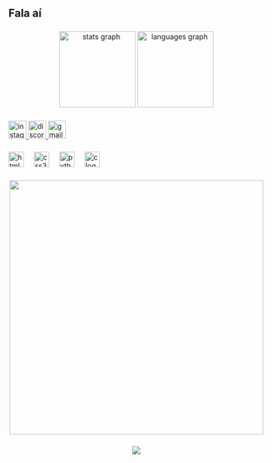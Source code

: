 <h2 align="left">Fala aí</h2>

###

<div align="center">
  <img src="https://github-readme-stats.vercel.app/api?username=Matheus-Mbs&theme=midnight-purple&show_icons=true" height="150" alt="stats graph"/>
  <!--<img src="https://github-readme-stats.vercel.app/api?username=Matheus-Mbs&hide_title=false&hide_rank=false&show_icons=true&include_all_commits=true&count_private=true&disable_animations=false&theme=midnight-purple&locale=en&hide_border=false" height="150" alt="stats graph"  />-->
  <img src="https://github-readme-stats.vercel.app/api/top-langs?username=Matheus-Mbs&locale=en&hide_title=false&layout=compact&card_width=320&langs_count=5&theme=midnight-purple&hide_border=false" height="150" alt="languages graph"  />
</div>

###

<div align="left">
  <a href="https://www.instagram.com/matheus_mbs_/" target="_blank">
    <img src="https://img.shields.io/static/v1?message=Instagram&logo=instagram&label=&color=6100ff&logoColor=white&labelColor=&style=for-the-badge" height="35" alt="instagram logo"  />
  </a>
  <a href="https://discord.com/channels/@me/530072815731212298" target="_blank">
    <img src="https://img.shields.io/static/v1?message=Discord&logo=discord&label=&color=6100ff&logoColor=white&labelColor=&style=for-the-badge" height="35" alt="discord logo"  />
  </a>
  <a href="mailto:matheusmbspessoal@gmail.com" target="_blank">
    <img src="https://img.shields.io/static/v1?message=Gmail&logo=gmail&label=&color=6100ff&logoColor=white&labelColor=&style=for-the-badge" height="35" alt="gmail logo"  />
  </a>
</div>

###

<div align="left">
  <img src="https://cdn.jsdelivr.net/gh/devicons/devicon/icons/html5/html5-original.svg" height="30" alt="html5 logo"  />
  <img width="12" />
  <img src="https://cdn.jsdelivr.net/gh/devicons/devicon/icons/css3/css3-original.svg" height="30" alt="css3 logo"  />
  <img width="12" />
  <img src="https://cdn.jsdelivr.net/gh/devicons/devicon/icons/python/python-original.svg" height="30" alt="python logo"  />
  <img width="12" />
  <img src="https://cdn.jsdelivr.net/gh/devicons/devicon/icons/c/c-original.svg" height="30" alt="c logo"  />
</div>

###

<div align="center">
  <img height="500" src="https://media0.giphy.com/media/v1.Y2lkPTc5MGI3NjExOHdvZXU4MXhubzd3N290ZWx2azl6cmJ1M29tMWJlYmE1bWJ6bHNvaCZlcD12MV9pbnRlcm5hbF9naWZfYnlfaWQmY3Q9Zw/3ov9k1173PdfJWRsoE/giphy.webp"  />
</div>

###

<div align="center">
  <img src="https://profile-counter.glitch.me/Matheus-Mbs/count.svg?"  />
</div>

###
